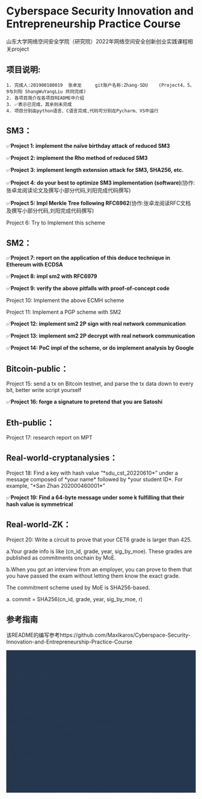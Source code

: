 # Cyberspace Security Innovation and Entrepreneurship Practice Course

山东大学网络空间安全学院（研究院）2022年网络空间安全创新创业实践课程相关project

## 项目说明:        
    1. 完成人:201900180019  张卓龙     git账户名称:Zhang-SDU    (Project4、5、9与刘阳 ShangWuYangLiu 共同完成)       
    2. 各项目简介在各项目README中介绍        
    3. ✅表示已完成，其余则未完成      
    4. 项目分别由python语言、C语言完成,代码可分别在Pycharm、VS中运行           

## SM3：

✅**Project 1: implement the naïve birthday attack of reduced SM3**

✅**Project 2: implement the Rho method of reduced SM3**

✅**Project 3: implement length extension attack for SM3, SHA256, etc.**

✅**Project 4: do your best to optimize SM3 implementation (software)**(协作:张卓龙阅读论文及撰写小部分代码,刘阳完成代码撰写)                

✅**Project 5: Impl Merkle Tree following RFC6962**(协作:张卓龙阅读RFC文档及撰写小部分代码,刘阳完成代码撰写)                  

Project 6: Try to Implement this scheme

## SM2：

✅**Project 7: report on the application of this deduce technique in Ethereum with ECDSA**

✅**Project 8: impl sm2 with RFC6979**

✅**Project 9: verify the above pitfalls with proof-of-concept code**

Project 10: Implement the above ECMH scheme

Project 11: Implement a PGP scheme with SM2

✅**Project 12: implement sm2 2P sign with real network communication**   

✅**Project 13: implement sm2 2P decrypt with real network communication**

✅**Project 14: PoC impl of the scheme, or do implement analysis by Google**




## Bitcoin-public：

Project 15: send a tx on Bitcoin testnet, and parse the tx data down to every bit, better write script yourself

✅**Project 16: forge a signature to pretend that you are Satoshi**

## Eth-public：

Project 17: research report on MPT

## Real-world-cryptanalysies：

Project 18: Find a key with hash value “\*sdu_cst_20220610\*” under a message composed of \*your name\* followed by \*your student ID\*. For example, “\*San Zhan 202000460001\*”

✅**Project 19: Find a 64-byte message under some k fulfilling that their hash value is symmetrical**


## Real-world-ZK：

Project 20: Write a circuit to prove that your CET6 grade is larger than 425. 

a.Your grade info is like (cn_id, grade, year, sig_by_moe). These grades are published as commitments onchain by MoE. 

b.When you got an interview from an employer, you can prove to them that you have passed the exam without letting them know the exact grade. 

The commitment scheme used by MoE is SHA256-based. 

a. commit = SHA256(cn_id, grade, year, sig_by_moe, r)    

## 参考指南 
该README的编写参考https://github.com/MaxIkaros/Cyberspace-Security-Innovation-and-Entrepreneurship-Practice-Course

![img](https://github.com/Zhang-SDU/cst-project/blob/main/readme.gif)
